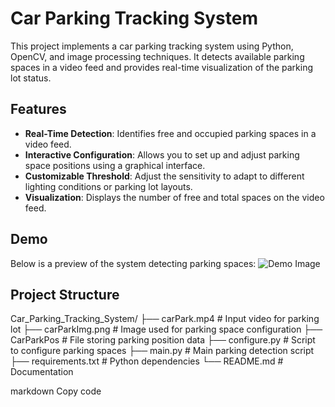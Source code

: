 # Car Parking Tracking System

This project implements a car parking tracking system using Python, OpenCV, and image processing techniques. It detects available parking spaces in a video feed and provides real-time visualization of the parking lot status.

## Features
- **Real-Time Detection**: Identifies free and occupied parking spaces in a video feed.
- **Interactive Configuration**: Allows you to set up and adjust parking space positions using a graphical interface.
- **Customizable Threshold**: Adjust the sensitivity to adapt to different lighting conditions or parking lot layouts.
- **Visualization**: Displays the number of free and total spaces on the video feed.

## Demo
Below is a preview of the system detecting parking spaces:
![Demo Image](demo_image.png)

## Project Structure
Car_Parking_Tracking_System/ ├── carPark.mp4 # Input video for parking lot ├── carParkImg.png # Image used for parking space configuration ├── CarParkPos # File storing parking position data ├── configure.py # Script to configure parking spaces ├── main.py # Main parking detection script ├── requirements.txt # Python dependencies └── README.md # Documentation

markdown
Copy code
